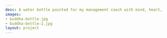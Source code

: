 ```yaml
---
desc: A water bottle painted for my management coach with mind, heart, and body. Also, San Francisco Bay Area on the bottom.
images:
- buddha-bottle.jpg
- buddha-bottle-2.jpg
layout: project
---
```

